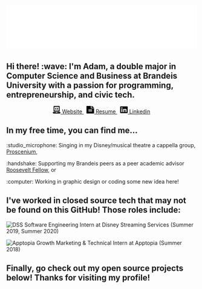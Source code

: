 <p align="center">
  <img src="https://raw.githubusercontent.com/afleishaker/afleishaker/master/assets/header.gif" alt="Adam Fleishaker">
  <h2>Hi there! :wave: I'm Adam, a double major in Computer Science and Business at Brandeis University with a passion for programming, entrepreneurship, and civic tech.</h2>
  <p align="center">
      <a href="https://adamfleishaker.com/">
        <img src="https://raw.githubusercontent.com/afleishaker/afleishaker/master/assets/website.svg" width="20px" height="20px" alt="Website" /> Website
      </a>&nbsp;
      <a href="http://adamfleishaker.com/assets/resume.pdf">
        <img src="https://raw.githubusercontent.com/afleishaker/afleishaker/master/assets/resume.svg" width="20px" height="20px" alt="Resume" /> Resume
      </a>&nbsp;
      <a href="https://www.linkedin.com/in/adamfleishaker/">
        <img src="https://raw.githubusercontent.com/afleishaker/afleishaker/master/assets/linkedin.svg" width="20px" height="20px" alt="LinkedIn" /> Linkedin
      </a>
  </p>
</p>

<p align="center">
  <h2>In my free time, you can find me...</h2>
  <p>:studio_microphone: Singing in my Disney/musical theatre a cappella group, <a href="https://prosceniumacappella.com/">Proscenium</a>,</p>
  <p>:handshake: Supporting my Brandeis peers as a peer academic advisor <a href="https://www.brandeis.edu/academic-services/advising/peer/roosevelt-fellows/index.html">Roosevelt Fellow</a>, or</p>
  <p>:computer: Working in graphic design or coding some new idea here!</p>
</p>

<p align="center">
  <h2>I've worked in closed source tech that may not be found on this GitHub! Those roles include:</h2>
  <p><img src="https://raw.githubusercontent.com/afleishaker/afleishaker/master/assets/dss.svg" width="20px" height="20px" alt="DSS" /> Software Engineering Intern at Disney Streaming Services (Summer 2019, Summer 2020)</p>
  <p><img src="https://raw.githubusercontent.com/afleishaker/afleishaker/master/assets/apptopia.svg" width="20px" height="20px" alt="Apptopia" /> Growth Marketing & Technical Intern at Apptopia (Summer 2018)</p>
</p>

<p align="center">
  <h2>Finally, go check out my open source projects below! Thanks for visiting my profile!</h2>
</p>
